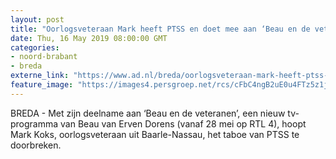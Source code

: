 ```yaml
---
layout: post
title: "Oorlogsveteraan Mark heeft PTSS en doet mee aan ‘Beau en de veteranen’"
date: Thu, 16 May 2019 08:00:00 GMT
categories: 
- noord-brabant 
- breda 
externe_link: "https://www.ad.nl/breda/oorlogsveteraan-mark-heeft-ptss-en-doet-mee-aan-beau-en-de-veteranen~add35756/"
feature_image: "https://images4.persgroep.net/rcs/cFbC4ngB2uE0u4FTz5z1jRqtkYQ/diocontent/148353499/_fitwidth/400/?appId=21791a8992982cd8da851550a453bd7f&quality=0.7"
---
```


BREDA - Met zijn deelname aan ‘Beau en de veteranen’, een nieuw tv-programma van Beau van Erven Dorens (vanaf 28 mei op RTL 4), hoopt Mark Koks, oorlogsveteraan uit Baarle-Nassau, het taboe van PTSS te doorbreken.
